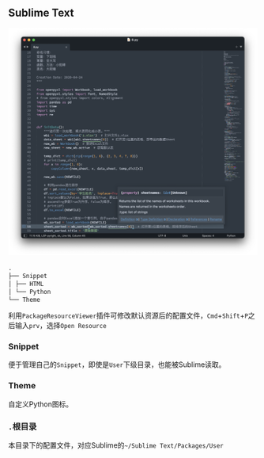 ## Sublime Text

![](https://github.com/ykqmain/Config/blob/master/Sublime/Sublime.png)

```
.
├── Snippet
│ ├── HTML
│ └── Python
└── Theme
```

利用`PackageResourceViewer`插件可修改默认资源后的配置文件，`Cmd`+`Shift`+`P`之后输入`prv`，选择`Open Resource`


### Snippet
便于管理自己的`Snippet`，即使是`User`下级目录，也能被Sublime读取。


### Theme
自定义Python图标。


### `.`根目录
本目录下的配置文件，对应Sublime的`~/Sublime Text/Packages/User`

